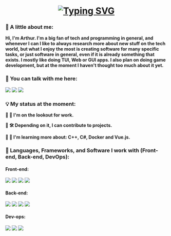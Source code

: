 <!-- Animação de Escrita e Sobre -->
<h1 align="center"><a href="https://git.io/typing-svg"><img src="https://readme-typing-svg.demolab.com?font=JetBrains+Mono&duration=3000&pause=200&color=F7F7F7&center=true&vCenter=true&multiline=true&width=500&height=80&lines=%F0%9F%98%BA+Hi!+What's+up%3F;%F0%9F%98%B8%F0%9F%92%BB+I'm+Arthur!+And+this+is+my+README.md!" alt="Typing SVG" /></a></h1>
<h3>👋 A little about me:</h3>
<b>Hi, I'm Arthur. I'm a big fan of tech and programming in general, and whenever I can I like to always research more about new stuff on the tech world, but what I enjoy the most is creating software for many specific tasks, or just software in general, even if it is already something that exists. I mostly like doing TUI, Web or GUI apps. I also plan on doing game development, but at the moment I haven't thought too much about it yet.</b>
<h3>💭 You can talk with me here:</h3>
<a href="mailto:arthurfc-dev@protonmail.com"> <img src="https://img.shields.io/badge/Proton%20Mail-6D4AFF?logo=protonmail&logoColor=fff" /></a> <!-- Proton Mail -->
<a href="https://www.linkedin.com/in/arthurfc/"><img src="https://custom-icon-badges.demolab.com/badge/LinkedIn-0A66C2?logo=linkedin-white&logoColor=fff" /></a> <!-- LinkedIn -->
<a href="https://api.whatsapp.com/send/?phone=%2B5581996930346&text&type=phone_number&app_absent=0"> <img src="https://img.shields.io/badge/WhatsApp-25D366?logo=whatsapp&logoColor=white" /></a> <!-- Whatsapp -->

<!-- Div central -->
<h3>💡 My status at the moment:</h3>

<b>🔹 🔭 I'm  on the lookout for work.</b><br>

<b>🔹 🛠️ Depending on it, I can contribute to projects.</b><br>

<b>🔹 📖 I'm learning more about: C++, C#, Docker and Vue.js.</b> <br>

<!-- Linguagens que eu uso -->
<h3>🧰 Languages, Frameworks, and Software I work with (Front-end, Back-end, DevOps):</h3>
<h4>Front-end:</h4>
<a href="https://en.wikipedia.org/wiki/JavaScript"> <img src="https://img.shields.io/badge/JavaScript-F7DF1E?logo=javascript&logoColor=000" /></a> <!-- Javascript -->
<a href="https://en.wikipedia.org/wiki/React_(software)"> <img src="https://img.shields.io/badge/React-%2320232a.svg?logo=react&logoColor=%2361DAFB" /></a> <!-- React -->
<a href=""> <img src="https://img.shields.io/badge/React_Native-%2320232a.svg?logo=react&logoColor=%2361DAFB" /></a> <!-- React Native -->
<a href="https://en.wikipedia.org/wiki/TypeScript"> <img src="https://img.shields.io/badge/TypeScript-3178C6?logo=typescript&logoColor=fff" /></a> <!-- Typescript -->

<h4>Back-end:</h4>
<a href="https://en.wikipedia.org/wiki/MySQL"> <img src="https://img.shields.io/badge/MySQL-4479A1?logo=mysql&logoColor=fff" /></a> <!-- MySQL -->
<a href="https://en.wikipedia.org/wiki/Node.js"> <img src="https://img.shields.io/badge/Node.js-6DA55F?logo=node.js&logoColor=white" /></a> <!-- Node -->
<a href="https://en.wikipedia.org/wiki/PHP"> <img src="https://img.shields.io/badge/php-%23777BB4.svg?&logo=php&logoColor=white" /></a> <!-- PHP -->
<a href="https://en.wikipedia.org/wiki/Python_(programming_language)"> <img src="https://img.shields.io/badge/Python-3776AB?logo=python&logoColor=fff" /></a> <!-- Python -->

<h4>Dev-ops:</h4>
<a href="https://www.docker.com/"> <img src="https://img.shields.io/badge/Docker-2496ED?logo=docker&logoColor=fff" /></a> <!-- Docker -->
<a href="https://pt.wikipedia.org/wiki/Linux"> <img src="https://img.shields.io/badge/Linux-FCC624?logo=linux&logoColor=black" /></a> <!-- Linux -->
<a href="https://en.wikipedia.org/wiki/C_(programming_language)"> <img src="https://img.shields.io/badge/C-00599C?logo=c&logoColor=white" /></a> <!-- C -->

